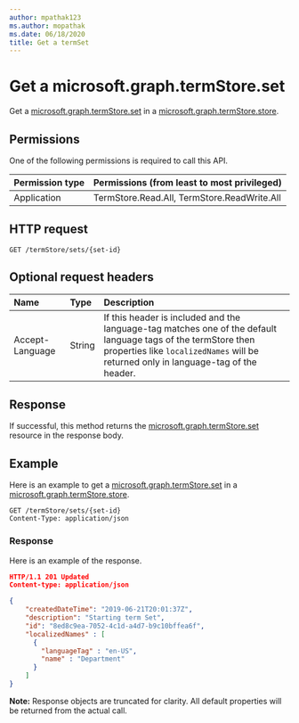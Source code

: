 ```yaml
---
author: mpathak123
ms.author: mopathak
ms.date: 06/18/2020
title: Get a termSet
---
```

# Get a microsoft.graph.termStore.set

Get a  [microsoft.graph.termStore.set] in a [microsoft.graph.termStore.store].

## Permissions

One of the following permissions is required to call this API. 

|Permission type      | Permissions (from least to most privileged)              |
|:--------------------|:---------------------------------------------------------|
|Application | TermStore.Read.All, TermStore.ReadWrite.All |


## HTTP request

```http
GET /termStore/sets/{set-id}
```

## Optional request headers
| Name          | Type   | Description                                                             |
|:--------------|:-------|:---------------|
| Accept-Language | String | If this header is included and the language-tag matches one of the default language tags of the termStore then properties like `localizedNames` will be returned only in language-tag of the header.

## Response

If successful, this method returns the [microsoft.graph.termStore.set] resource in the response body.

## Example
Here is an example to get a [microsoft.graph.termStore.set] in a [microsoft.graph.termStore.store].

```http
GET /termStore/sets/{set-id}
Content-Type: application/json
```

### Response
Here is an example of the response.

```json
HTTP/1.1 201 Updated
Content-type: application/json

{
    "createdDateTime": "2019-06-21T20:01:37Z",  
    "description": "Starting term Set",
    "id": "8ed8c9ea-7052-4c1d-a4d7-b9c10bffea6f",
    "localizedNames" : [
      {
        "languageTag" : "en-US",
        "name" : "Department"
      }
    ]
}
```

**Note:** Response objects are truncated for clarity.
All default properties will be returned from the actual call.

[microsoft.graph.termStore.group]: ../resources/termGroup.md
[microsoft.graph.termStore.set]: ../resources/termSet.md
[microsoft.graph.termStore.store]: ../resources/termStore.md


